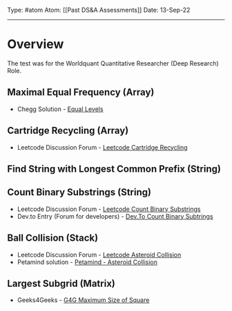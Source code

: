 Type: #atom
Atom: [[Past DS&A Assessments]]
Date: 13-Sep-22

----
# Overview

The test was for the Worldquant Quantitative Researcher (Deep Research) Role.

## Maximal Equal Frequency (Array)

* Chegg Solution - [Equal Levels](https://www.chegg.com/homework-help/questions-and-answers/language-python-3-autocomplete-ready-o-two-signals-generated-part-simulation-program-monit-q90949253)

## Cartridge Recycling (Array)

* Leetcode Discussion Forum - [Leetcode Cartridge Recycling](https://leetcode.com/discuss/interview-question/783699/recycling-cartridges-oa-hackerrank)

## Find String with Longest Common Prefix (String)

## Count Binary Substrings (String)

* Leetcode Discussion Forum - [Leetcode Count Binary Substrings](https://leetcode.com/problems/count-binary-substrings/discuss/?currentPage=1&orderBy=hot&query=)
* Dev.to Entry (Forum for developers) - [Dev.To Count Binary Subtrings](https://dev.to/seanpgallivan/solution-count-binary-substrings-p89)

## Ball Collision (Stack)

* Leetcode Discussion Forum - [Leetcode Asteroid Collision](https://leetcode.com/problems/asteroid-collision/discuss/?currentPage=1&orderBy=most_votes&query=)
* Petamind solution - [Petamind - Asteroid Collision](https://petamind.com/asteroid-collision-solution-leetcode-coding-challenge/)

## Largest Subgrid (Matrix)

* Geeks4Geeks - [G4G Maximum Size of Square](https://www.geeksforgeeks.org/maximum-size-of-square-such-that-all-submatrices-of-that-size-have-sum-less-than-k/)


